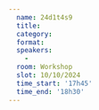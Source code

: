 ```yaml
---
  name: 24d1t4s9
  title: 
  category: 
  format: 
  speakers: 
    - 
  room: Workshop
  slot: 10/10/2024
  time_start: '17h45'
  time_end: '18h30'
---
```

